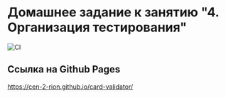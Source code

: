 # Домашнее задание к занятию "4. Организация тестирования"
![CI](https://github.com/Cen-2-rion/card-validator/actions/workflows/web.yml/badge.svg)
## Ссылка на Github Pages
https://cen-2-rion.github.io/card-validator/
